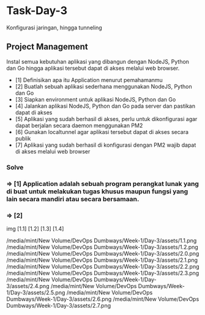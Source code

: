 # Task-Day-3
Konfigurasi jaringan, hingga tunneling

## Project Management

Instal semua kebutuhan aplikasi yang dibangun dengan NodeJS, Python dan Go hingga aplikasi tersebut dapat di akses melalui web browser.

- [1] Definisikan apa itu Application menurut pemahamanmu
- [2] Buatlah sebuah aplikasi sederhana menggunakan NodeJS, Python dan Go
- [3] Siapkan environment untuk aplikasi NodeJS, Python dan Go
- [4] Jalankan aplikasi NodeJS, Python dan Go pada server dan pastikan dapat di akses
- [5] Aplikasi yang sudah berhasil di akses, perlu untuk dikonfigurasi agar dapat berjalan secara daemon menggunakan PM2
- [6] Gunakan localtunnel agar aplikasi tersebut dapat di akses secara publik
- [7] Aplikasi yang sudah berhasil di konfigurasi dengan PM2 wajib dapat di akses melalui web browser

### Solve ###

### => [1] Application adalah sebuah program perangkat lunak yang di buat untuk melakukan tugas khusus maupun fungsi yang lain secara mandiri atau secara bersamaan.

### => [2]  

img [1.1] [1.2] [1.3] [1.4] 

/media/mint/New Volume/DevOps Dumbways/Week-1/Day-3/assets/1.1.png
/media/mint/New Volume/DevOps Dumbways/Week-1/Day-3/assets/1.2.png
/media/mint/New Volume/DevOps Dumbways/Week-1/Day-3/assets/2.0.png
/media/mint/New Volume/DevOps Dumbways/Week-1/Day-3/assets/2.1.png
/media/mint/New Volume/DevOps Dumbways/Week-1/Day-3/assets/2.2.png
/media/mint/New Volume/DevOps Dumbways/Week-1/Day-3/assets/2.3.png
/media/mint/New Volume/DevOps Dumbways/Week-1/Day-3/assets/2.4.png
/media/mint/New Volume/DevOps Dumbways/Week-1/Day-3/assets/2.5.png
/media/mint/New Volume/DevOps Dumbways/Week-1/Day-3/assets/2.6.png
/media/mint/New Volume/DevOps Dumbways/Week-1/Day-3/assets/2.7.png